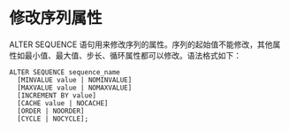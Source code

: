 修改序列属性 
===========================



ALTER SEQUENCE 语句用来修改序列的属性。序列的起始值不能修改，其他属性如最小值、最大值、步长、循环属性都可以修改。语法格式如下：

    ALTER SEQUENCE sequence_name
      [MINVALUE value | NOMINVALUE]
      [MAXVALUE value | NOMAXVALUE]
      [INCREMENT BY value]
      [CACHE value | NOCACHE]
      [ORDER | NOORDER]
      [CYCLE | NOCYCLE];


